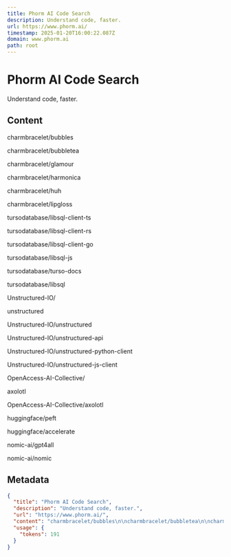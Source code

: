 ```yaml
---
title: Phorm AI Code Search
description: Understand code, faster.
url: https://www.phorm.ai/
timestamp: 2025-01-20T16:00:22.087Z
domain: www.phorm.ai
path: root
---
```


# Phorm AI Code Search


Understand code, faster.


## Content

charmbracelet/bubbles

charmbracelet/bubbletea

charmbracelet/glamour

charmbracelet/harmonica

charmbracelet/huh

charmbracelet/lipgloss

tursodatabase/libsql-client-ts

tursodatabase/libsql-client-rs

tursodatabase/libsql-client-go

tursodatabase/libsql-js

tursodatabase/turso-docs

tursodatabase/libsql

Unstructured-IO/

unstructured

Unstructured-IO/unstructured

Unstructured-IO/unstructured-api

Unstructured-IO/unstructured-python-client

Unstructured-IO/unstructured-js-client

OpenAccess-AI-Collective/

axolotl

OpenAccess-AI-Collective/axolotl

huggingface/peft

huggingface/accelerate

nomic-ai/gpt4all

nomic-ai/nomic

## Metadata

```json
{
  "title": "Phorm AI Code Search",
  "description": "Understand code, faster.",
  "url": "https://www.phorm.ai/",
  "content": "charmbracelet/bubbles\n\ncharmbracelet/bubbletea\n\ncharmbracelet/glamour\n\ncharmbracelet/harmonica\n\ncharmbracelet/huh\n\ncharmbracelet/lipgloss\n\ntursodatabase/libsql-client-ts\n\ntursodatabase/libsql-client-rs\n\ntursodatabase/libsql-client-go\n\ntursodatabase/libsql-js\n\ntursodatabase/turso-docs\n\ntursodatabase/libsql\n\nUnstructured-IO/\n\nunstructured\n\nUnstructured-IO/unstructured\n\nUnstructured-IO/unstructured-api\n\nUnstructured-IO/unstructured-python-client\n\nUnstructured-IO/unstructured-js-client\n\nOpenAccess-AI-Collective/\n\naxolotl\n\nOpenAccess-AI-Collective/axolotl\n\nhuggingface/peft\n\nhuggingface/accelerate\n\nnomic-ai/gpt4all\n\nnomic-ai/nomic",
  "usage": {
    "tokens": 191
  }
}
```
